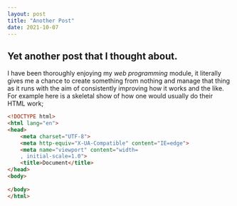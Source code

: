 ```yaml
---
layout: post
title: "Another Post"
date: 2021-10-07
---
```


## Yet another post that I thought about.

I have been thoroughly enjoying my _web programming_ module, it literally gives me a chance to create something from nothing and manage that thing as it runs with the aim of consistently improving how it works and the like. For example here is a skeletal show of how one would usually do their HTML work;

```html
<!DOCTYPE html>
<html lang="en">
<head>
    <meta charset="UTF-8">
    <meta http-equiv="X-UA-Compatible" content="IE=edge">
    <meta name="viewport" content="width=
    , initial-scale=1.0">
    <title>Document</title>
</head>
<body>
    
</body>
</html>
```


